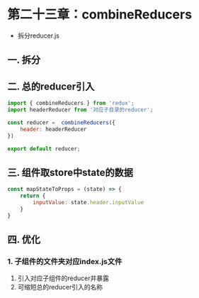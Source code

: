 # 第二十三章：combineReducers

* 拆分reducer.js

## 一. 拆分


## 二. 总的reducer引入
```javascript
import { combineReducers } from 'redux';
import headerReducer from '对应子目录的reducer';

const reducer =  combineReducers({
    header: headerReducer
})

export default reducer;
```

## 三. 组件取store中state的数据

```javascript
const mapStateToProps = (state) => {
    return {
        inputValue: state.header.inputValue
    }
}
```

## 四. 优化
### 1. 子组件的文件夹对应index.js文件
1. 引入对应子组件的reducer并暴露
2. 可缩短总的reducer引入的名称


<comment/>
